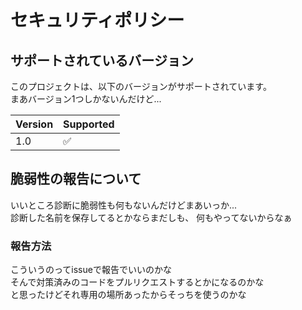 # セキュリティポリシー

## サポートされているバージョン

このプロジェクトは、以下のバージョンがサポートされています。  
まあバージョン1つしかないんだけど...

| Version | Supported          |
| ------- | ------------------ |
| 1.0   | :white_check_mark: |

## 脆弱性の報告について

いいところ診断に脆弱性も何もないんだけどまあいっか...  
診断した名前を保存してるとかならまだしも、
何もやってないからなぁ

### 報告方法
こういうのってissueで報告でいいのかな  
そんで対策済みのコードをプルリクエストするとかになるのかな  
と思ったけどそれ専用の場所あったからそっちを使うのかな

